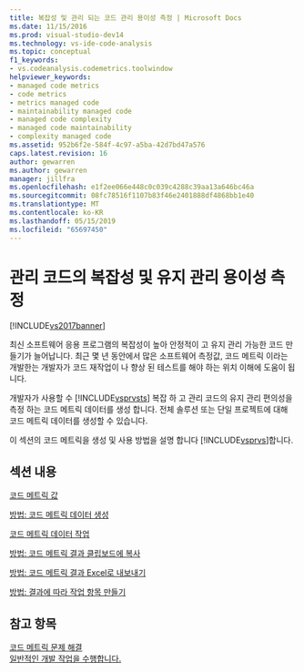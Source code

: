 ```yaml
---
title: 복잡성 및 관리 되는 코드 관리 용이성 측정 | Microsoft Docs
ms.date: 11/15/2016
ms.prod: visual-studio-dev14
ms.technology: vs-ide-code-analysis
ms.topic: conceptual
f1_keywords:
- vs.codeanalysis.codemetrics.toolwindow
helpviewer_keywords:
- managed code metrics
- code metrics
- metrics managed code
- maintainability managed code
- managed code complexity
- managed code maintainability
- complexity managed code
ms.assetid: 952b6f2e-584f-4c97-a5ba-42d7bd47a576
caps.latest.revision: 16
author: gewarren
ms.author: gewarren
manager: jillfra
ms.openlocfilehash: e1f2ee066e448c0c039c4288c39aa13a646bc46a
ms.sourcegitcommit: 08fc78516f1107b83f46e2401888df4868bb1e40
ms.translationtype: MT
ms.contentlocale: ko-KR
ms.lasthandoff: 05/15/2019
ms.locfileid: "65697450"
---
```

# <a name="measuring-complexity-and-maintainability-of-managed-code"></a>관리 코드의 복잡성 및 유지 관리 용이성 측정
[!INCLUDE[vs2017banner](../includes/vs2017banner.md)]

최신 소프트웨어 응용 프로그램의 복잡성이 높아 안정적이 고 유지 관리 가능한 코드 만들기가 늘어납니다. 최근 몇 년 동안에서 많은 소프트웨어 측정값, 코드 메트릭 이라는 개발한는 개발자가 코드 재작업이 나 향상 된 테스트를 해야 하는 위치 이해에 도움이 됩니다.  
  
 개발자가 사용할 수 [!INCLUDE[vsprvsts](../includes/vsprvsts-md.md)] 복잡 하 고 관리 코드의 유지 관리 편의성을 측정 하는 코드 메트릭 데이터를 생성 합니다. 전체 솔루션 또는 단일 프로젝트에 대해 코드 메트릭 데이터를 생성할 수 있습니다.  
  
 이 섹션의 코드 메트릭을 생성 및 사용 방법을 설명 합니다 [!INCLUDE[vsprvs](../includes/vsprvs-md.md)]합니다.  
  
## <a name="in-this-section"></a>섹션 내용  
 [코드 메트릭 값](../code-quality/code-metrics-values.md)  
  
 [방법: 코드 메트릭 데이터 생성](../code-quality/how-to-generate-code-metrics-data.md)  
  
 [코드 메트릭 데이터 작업](../code-quality/working-with-code-metrics-data.md)  
  
 [방법: 코드 메트릭 결과 클립보드에 복사](https://msdn.microsoft.com/bce8fa29-e39c-4855-aab9-8346257657c5)  
  
 [방법: 코드 메트릭 결과 Excel로 내보내기](https://msdn.microsoft.com/affc08f3-24e5-446d-9076-bf517663e582)  
  
 [방법: 결과에 따라 작업 항목 만들기](https://msdn.microsoft.com/9016393b-b5a3-4d6b-ab6d-f80bafafc0da)  
  
## <a name="see-also"></a>참고 항목  
 [코드 메트릭 문제 해결](../code-quality/troubleshooting-code-metrics-issues.md)   
 [일반적인 개발 작업을 수행합니다.](https://msdn.microsoft.com/4cd9702a-1e21-4f2d-8e86-e1be4bc74f0b)
